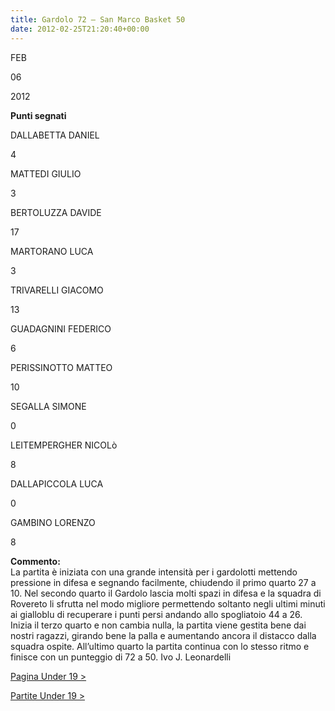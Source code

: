 ```yaml
---
title: Gardolo 72 – San Marco Basket 50
date: 2012-02-25T21:20:40+00:00
---
```

FEB

06

2012

**Punti segnati**

DALLABETTA DANIEL

4

MATTEDI GIULIO

3

BERTOLUZZA DAVIDE

17

MARTORANO LUCA

3

TRIVARELLI GIACOMO

13

GUADAGNINI FEDERICO

6

PERISSINOTTO MATTEO

10

SEGALLA SIMONE

0

LEITEMPERGHER NICOLò

8

DALLAPICCOLA LUCA

0

GAMBINO LORENZO

8

**Commento:**  
La partita è iniziata con una grande intensità per i gardolotti mettendo pressione in difesa e segnando facilmente, chiudendo il primo quarto 27 a 10. Nel secondo quarto il Gardolo lascia molti spazi in difesa e la squadra di Rovereto li sfrutta nel modo migliore permettendo soltanto negli ultimi minuti ai gialloblu di recuperare i punti persi andando allo spogliatoio 44 a 26. Inizia il terzo quarto e non cambia nulla, la partita viene gestita bene dai nostri ragazzi, girando bene la palla e aumentando ancora il distacco dalla squadra ospite. All’ultimo quarto la partita continua con lo stesso ritmo e finisce con un punteggio di 72 a 50. Ivo J. Leonardelli

[Pagina Under 19 >](http://www.basketgardolo.it/under-19)

[Partite Under 19 >](http://www.basketgardolo.it/?tag=under-19&cat=11)